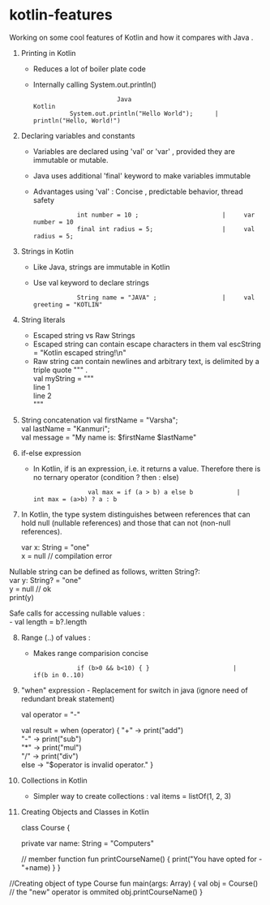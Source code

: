 # kotlin-features
Working on some cool features of Kotlin and how it compares with Java .

1) Printing in Kotlin 

      - Reduces a lot of boiler plate code
      - Internally calling System.out.println()
      
                                   Java                                  Kotlin
                      System.out.println("Hello World");      |    println("Hello, World!")
                                                              

2) Declaring variables and constants 

     - Variables are declared using 'val' or 'var' , provided they are immutable or mutable.
     - Java uses additional 'final' keyword to make variables immutable
     - Advantages using 'val' : Concise , predictable behavior, thread safety
                     
                     
                       int number = 10 ;                       |     var number = 10
                       final int radius = 5;                   |     val radius = 5;
                       
                       
3) Strings in Kotlin  

     - Like Java, strings are immutable in Kotlin
     - Use val keyword to declare strings

                       String name = "JAVA" ;                  |     val greeting = "KOTLIN"
                    
                       
4) String literals

    - Escaped string vs Raw Strings
    - Escaped string can contain escape characters in them
         val escString = "Kotlin escaped string!\n"
    - Raw string can contain newlines and arbitrary text, is delimited by a triple quote """ .<br />
           val myString = """<br />
                   line 1 <br />
                   line 2 <br />
           """

5) String concatenation
       val firstName = "Varsha"; <br />
       val lastName = "Kanmuri"; <br />
       val message = "My name is: $firstName $lastName" <br />
    
6) if-else expression 
   
   - In Kotlin, if is an expression, i.e. it returns a value. Therefore there is no ternary operator (condition ? then : else)
   
                        val max = if (a > b) a else b            |    int max = (a>b) ? a : b
                        
 7) In Kotlin, the type system distinguishes between references that can hold null (nullable references) and those that can not (non-null references).<br />
 
    var x: String = "one"<br />
    x = null // compilation error<br />

   Nullable string can be defined as follows, written String?:<br />
   var y: String? = "one"<br />
   y = null // ok<br />
   print(y)<br />

  Safe calls for accessing nullable values :<br />
    - val length = b?.length<br />
    

8) Range (..) of values :<br />
    
    - Makes range comparision concise <br />
 
                      if (b>0 && b<10) { }                       |     if(b in 0..10)
                      
   
9) "when" expression - Replacement for switch in java (ignore need of redundant break statement)
     
     val operator = "-"
 
     val result = when (operator) {
          "+" -> print("add")<br />
          "-" -> print("sub")<br />
          "*" -> print("mul")<br />
          "/" -> print("div")<br />
          else -> "$operator is invalid operator."
     }

10) Collections in Kotlin

      - Simpler way to create collections :
           val items = listOf(1, 2, 3)

11) Creating Objects and Classes in Kotlin

    class Course {

       private var name: String = "Computers"
   
      // member function
      fun printCourseName() {
         print("You have opted for -"+name)
      }
  }

  //Creating object of type Course
   fun main(args: Array<String>) {
        val obj = Course() // the "new" operator is ommited
        obj.printCourseName()
   }
